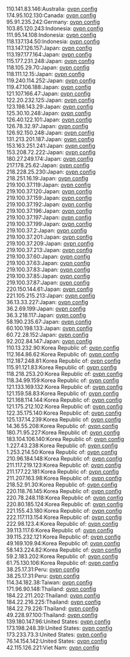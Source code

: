110.141.83.146:Australia: [ovpn config](vpn/110_141_83_146.ovpn)  
174.95.102.130:Canada: [ovpn config](vpn/174_95_102_130.ovpn)  
95.91.235.242:Germany: [ovpn config](vpn/95_91_235_242.ovpn)  
103.85.120.243:Indonesia: [ovpn config](vpn/103_85_120_243.ovpn)  
111.95.14.108:Indonesia: [ovpn config](vpn/111_95_14_108.ovpn)  
118.137.134.50:Indonesia: [ovpn config](vpn/118_137_134_50.ovpn)  
113.147.126.157:Japan: [ovpn config](vpn/113_147_126_157.ovpn)  
113.197.177.164:Japan: [ovpn config](vpn/113_197_177_164.ovpn)  
115.177.231.248:Japan: [ovpn config](vpn/115_177_231_248.ovpn)  
118.105.29.70:Japan: [ovpn config](vpn/118_105_29_70.ovpn)  
118.111.12.15:Japan: [ovpn config](vpn/118_111_12_15.ovpn)  
119.240.114.252:Japan: [ovpn config](vpn/119_240_114_252.ovpn)  
119.47.106.188:Japan: [ovpn config](vpn/119_47_106_188.ovpn)  
121.107.166.47:Japan: [ovpn config](vpn/121_107_166_47.ovpn)  
122.20.232.125:Japan: [ovpn config](vpn/122_20_232_125.ovpn)  
123.198.143.29:Japan: [ovpn config](vpn/123_198_143_29.ovpn)  
125.30.10.248:Japan: [ovpn config](vpn/125_30_10_248.ovpn)  
126.40.122.101:Japan: [ovpn config](vpn/126_40_122_101.ovpn)  
126.78.32.97:Japan: [ovpn config](vpn/126_78_32_97.ovpn)  
126.92.150.248:Japan: [ovpn config](vpn/126_92_150_248.ovpn)  
131.213.201.187:Japan: [ovpn config](vpn/131_213_201_187.ovpn)  
153.163.251.241:Japan: [ovpn config](vpn/153_163_251_241.ovpn)  
153.208.72.222:Japan: [ovpn config](vpn/153_208_72_222.ovpn)  
180.27.249.174:Japan: [ovpn config](vpn/180_27_249_174.ovpn)  
217.178.25.62:Japan: [ovpn config](vpn/217_178_25_62.ovpn)  
218.228.25.230:Japan: [ovpn config](vpn/218_228_25_230.ovpn)  
218.251.16.19:Japan: [ovpn config](vpn/218_251_16_19.ovpn)  
219.100.37.119:Japan: [ovpn config](vpn/219_100_37_119.ovpn)  
219.100.37.120:Japan: [ovpn config](vpn/219_100_37_120.ovpn)  
219.100.37.159:Japan: [ovpn config](vpn/219_100_37_159.ovpn)  
219.100.37.192:Japan: [ovpn config](vpn/219_100_37_192.ovpn)  
219.100.37.196:Japan: [ovpn config](vpn/219_100_37_196.ovpn)  
219.100.37.197:Japan: [ovpn config](vpn/219_100_37_197.ovpn)  
219.100.37.199:Japan: [ovpn config](vpn/219_100_37_199.ovpn)  
219.100.37.2:Japan: [ovpn config](vpn/219_100_37_2.ovpn)  
219.100.37.201:Japan: [ovpn config](vpn/219_100_37_201.ovpn)  
219.100.37.209:Japan: [ovpn config](vpn/219_100_37_209.ovpn)  
219.100.37.213:Japan: [ovpn config](vpn/219_100_37_213.ovpn)  
219.100.37.60:Japan: [ovpn config](vpn/219_100_37_60.ovpn)  
219.100.37.63:Japan: [ovpn config](vpn/219_100_37_63.ovpn)  
219.100.37.83:Japan: [ovpn config](vpn/219_100_37_83.ovpn)  
219.100.37.85:Japan: [ovpn config](vpn/219_100_37_85.ovpn)  
219.100.37.87:Japan: [ovpn config](vpn/219_100_37_87.ovpn)  
220.150.144.61:Japan: [ovpn config](vpn/220_150_144_61.ovpn)  
221.105.215.213:Japan: [ovpn config](vpn/221_105_215_213.ovpn)  
36.13.33.227:Japan: [ovpn config](vpn/36_13_33_227.ovpn)  
36.2.69.199:Japan: [ovpn config](vpn/36_2_69_199.ovpn)  
36.3.218.117:Japan: [ovpn config](vpn/36_3_218_117.ovpn)  
58.190.235.67:Japan: [ovpn config](vpn/58_190_235_67.ovpn)  
60.100.198.133:Japan: [ovpn config](vpn/60_100_198_133.ovpn)  
60.72.28.152:Japan: [ovpn config](vpn/60_72_28_152.ovpn)  
92.202.84.147:Japan: [ovpn config](vpn/92_202_84_147.ovpn)  
110.13.232.90:Korea Republic of: [ovpn config](vpn/110_13_232_90.ovpn)  
112.164.86.62:Korea Republic of: [ovpn config](vpn/112_164_86_62.ovpn)  
112.187.248.81:Korea Republic of: [ovpn config](vpn/112_187_248_81.ovpn)  
115.91.121.83:Korea Republic of: [ovpn config](vpn/115_91_121_83.ovpn)  
118.218.253.20:Korea Republic of: [ovpn config](vpn/118_218_253_20.ovpn)  
118.34.99.159:Korea Republic of: [ovpn config](vpn/118_34_99_159.ovpn)  
121.133.169.132:Korea Republic of: [ovpn config](vpn/121_133_169_132.ovpn)  
121.159.58.83:Korea Republic of: [ovpn config](vpn/121_159_58_83.ovpn)  
121.168.114.144:Korea Republic of: [ovpn config](vpn/121_168_114_144.ovpn)  
121.175.212.102:Korea Republic of: [ovpn config](vpn/121_175_212_102.ovpn)  
122.35.175.140:Korea Republic of: [ovpn config](vpn/122_35_175_140.ovpn)  
125.137.14.239:Korea Republic of: [ovpn config](vpn/125_137_14_239.ovpn)  
14.36.55.208:Korea Republic of: [ovpn config](vpn/14_36_55_208.ovpn)  
180.71.95.227:Korea Republic of: [ovpn config](vpn/180_71_95_227.ovpn)  
183.104.106.140:Korea Republic of: [ovpn config](vpn/183_104_106_140.ovpn)  
1.227.43.238:Korea Republic of: [ovpn config](vpn/1_227_43_238.ovpn)  
1.253.214.50:Korea Republic of: [ovpn config](vpn/1_253_214_50.ovpn)  
210.96.184.148:Korea Republic of: [ovpn config](vpn/210_96_184_148.ovpn)  
211.117.219.123:Korea Republic of: [ovpn config](vpn/211_117_219_123.ovpn)  
211.177.22.181:Korea Republic of: [ovpn config](vpn/211_177_22_181.ovpn)  
211.207.163.98:Korea Republic of: [ovpn config](vpn/211_207_163_98.ovpn)  
218.52.91.30:Korea Republic of: [ovpn config](vpn/218_52_91_30.ovpn)  
220.118.76.145:Korea Republic of: [ovpn config](vpn/220_118_76_145.ovpn)  
220.78.248.118:Korea Republic of: [ovpn config](vpn/220_78_248_118.ovpn)  
220.80.185.124:Korea Republic of: [ovpn config](vpn/220_80_185_124.ovpn)  
221.155.43.180:Korea Republic of: [ovpn config](vpn/221_155_43_180.ovpn)  
222.117.113.154:Korea Republic of: [ovpn config](vpn/222_117_113_154.ovpn)  
222.98.123.4:Korea Republic of: [ovpn config](vpn/222_98_123_4.ovpn)  
39.113.117.6:Korea Republic of: [ovpn config](vpn/39_113_117_6.ovpn)  
39.115.232.121:Korea Republic of: [ovpn config](vpn/39_115_232_121.ovpn)  
49.169.109.94:Korea Republic of: [ovpn config](vpn/49_169_109_94.ovpn)  
58.143.224.82:Korea Republic of: [ovpn config](vpn/58_143_224_82.ovpn)  
59.2.183.202:Korea Republic of: [ovpn config](vpn/59_2_183_202.ovpn)  
61.75.130.106:Korea Republic of: [ovpn config](vpn/61_75_130_106.ovpn)  
38.25.17.31:Peru: [ovpn config](vpn/38_25_17_31.ovpn)  
38.25.17.31:Peru: [ovpn config](vpn/38_25_17_31.ovpn)  
114.34.182.38:Taiwan: [ovpn config](vpn/114_34_182_38.ovpn)  
171.96.90.148:Thailand: [ovpn config](vpn/171_96_90_148.ovpn)  
184.22.211.202:Thailand: [ovpn config](vpn/184_22_211_202.ovpn)  
184.22.216.225:Thailand: [ovpn config](vpn/184_22_216_225.ovpn)  
184.22.79.226:Thailand: [ovpn config](vpn/184_22_79_226.ovpn)  
49.228.97.100:Thailand: [ovpn config](vpn/49_228_97_100.ovpn)  
139.180.147.96:United States: [ovpn config](vpn/139_180_147_96.ovpn)  
173.198.248.39:United States: [ovpn config](vpn/173_198_248_39.ovpn)  
173.233.73.3:United States: [ovpn config](vpn/173_233_73_3.ovpn)  
76.14.154.142:United States: [ovpn config](vpn/76_14_154_142.ovpn)  
42.115.126.221:Viet Nam: [ovpn config](vpn/42_115_126_221.ovpn)  
